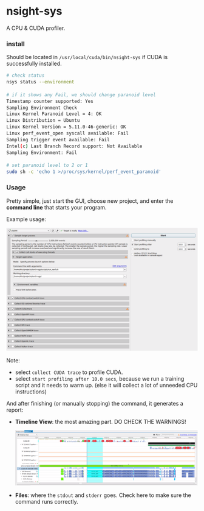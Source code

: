# nsight-sys

A CPU & CUDA profiler.

### install

Should be located in `/usr/local/cuda/bin/nsight-sys` if CUDA is successfully installed.

```bash
# check status
nsys status --environment

# if it shows any Fail, we should change paranoid level
Timestamp counter supported: Yes
Sampling Environment Check
Linux Kernel Paranoid Level = 4: OK
Linux Distribution = Ubuntu
Linux Kernel Version = 5.11.0-46-generic: OK
Linux perf_event_open syscall available: Fail
Sampling trigger event available: Fail
Intel(c) Last Branch Record support: Not Available
Sampling Environment: Fail

# set paranoid level to 2 or 1
sudo sh -c 'echo 1 >/proc/sys/kernel/perf_event_paranoid'
```


### Usage

Pretty simple, just start the GUI, choose new project, and enter the **command line** that starts your program.

Example usage:

![image-20220214184416886](nsight-sys.assets/image-20220214184416886.png)

Note:

* select `collect CUDA trace` to profile CUDA.
* select `start profiling after 10.0 secs`, because we run a training script and it needs to warm up. (else it will collect a lot of unneeded CPU instructions)

And after finishing (or manually stopping) the command, it generates a report:

* **Timeline View**: the most amazing part. DO CHECK THE WARNINGS!

  ![image-20220214184842026](nsight-sys.assets/image-20220214184842026.png)

* **Files**: where the `stdout` and `stderr` goes. Check here to make sure the command runs correctly.